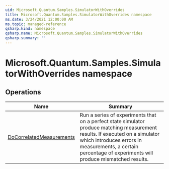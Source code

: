 ```yaml
---
uid: Microsoft.Quantum.Samples.SimulatorWithOverrides
title: Microsoft.Quantum.Samples.SimulatorWithOverrides namespace
ms.date: 3/24/2021 12:00:00 AM
ms.topic: managed-reference
qsharp.kind: namespace
qsharp.name: Microsoft.Quantum.Samples.SimulatorWithOverrides
qsharp.summary: ''
---
```


# Microsoft.Quantum.Samples.SimulatorWithOverrides namespace




<!-- summaries -->

## Operations

| Name | Summary |
|------|---------|
|[DoCorrelatedMeasurements](xref:Microsoft.Quantum.Samples.SimulatorWithOverrides.DoCorrelatedMeasurements) |Run a series of experiments that on a perfect state simulator produce matching measurement results. If executed on a simulator which introduces errors in measurements, a certain percentage of experiments will produce mismatched results.


<!-- /summaries -->
